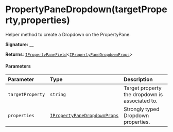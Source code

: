 # PropertyPaneDropdown(targetProperty,properties)

Helper method to create a Dropdown on the PropertyPane.

**Signature:** __

**Returns**: [`IPropertyPaneField`](../sp-webpart-base/ipropertypanefield.md)<[`IPropertyPaneDropdownProps`](../sp-webpart-base/ipropertypanedropdownprops.md)>



#### Parameters


| Parameter	   | Type    | Description |
|:-------------|:---------------|:------------|
| `targetProperty`    | `string` | Target property the dropdown is associated to. |
| `properties`    | [`IPropertyPaneDropdownProps`](../sp-webpart-base/ipropertypanedropdownprops.md) | Strongly typed Dropdown properties. |

